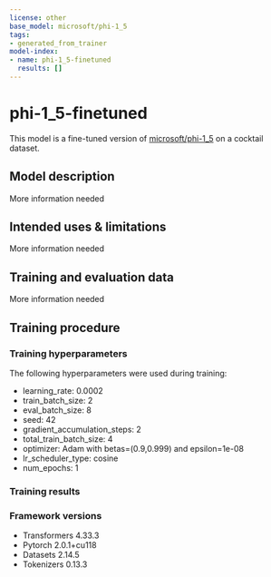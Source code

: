 ```yaml
---
license: other
base_model: microsoft/phi-1_5
tags:
- generated_from_trainer
model-index:
- name: phi-1_5-finetuned
  results: []
---
```


<!-- This model card has been generated automatically according to the information the Trainer had access to. You
should probably proofread and complete it, then remove this comment. -->

# phi-1_5-finetuned

This model is a fine-tuned version of [microsoft/phi-1_5](https://huggingface.co/microsoft/phi-1_5) on a cocktail dataset.

## Model description

More information needed

## Intended uses & limitations

More information needed

## Training and evaluation data

More information needed

## Training procedure

### Training hyperparameters

The following hyperparameters were used during training:
- learning_rate: 0.0002
- train_batch_size: 2
- eval_batch_size: 8
- seed: 42
- gradient_accumulation_steps: 2
- total_train_batch_size: 4
- optimizer: Adam with betas=(0.9,0.999) and epsilon=1e-08
- lr_scheduler_type: cosine
- num_epochs: 1

### Training results



### Framework versions

- Transformers 4.33.3
- Pytorch 2.0.1+cu118
- Datasets 2.14.5
- Tokenizers 0.13.3
